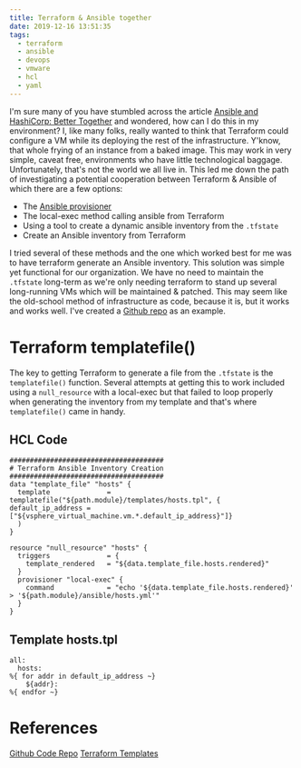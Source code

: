 ```yaml
---
title: Terraform & Ansible together
date: 2019-12-16 13:51:35
tags: 
  - terraform
  - ansible
  - devops
  - vmware
  - hcl
  - yaml
---
```

I'm sure many of you have stumbled across the article [Ansible and HashiCorp: Better Together](https://www.hashicorp.com/resources/ansible-terraform-better-together) and wondered, how can I do this in my environment? I, like many folks, really wanted to think that Terraform could configure a VM while its deploying the rest of the infrastructure. Y'know, that whole frying of an instance from a baked image. This may work in very simple, caveat free, environments who have little technological baggage. Unfortunately, that's not the world we all live in. This led me down the path of investigating a potential cooperation between Terraform & Ansible of which there are a few options:
  * The [Ansible provisioner](https://github.com/radekg/terraform-provisioner-ansible)
  * The local-exec method calling ansible from Terraform
  * Using a tool to create a dynamic ansible inventory from the `.tfstate`
  * Create an Ansible inventory from Terraform

I tried several of these methods and the one which worked best for me was to have terraform generate an Ansible inventory. This solution was simple yet functional for our organization. We have no need to maintain the `.tfstate` long-term as we're only needing terraform to stand up several long-running VMs which will be maintained & patched. This may seem like the old-school method of infrastructure as code, because it is, but it works and works well. I've created a [Github repo](https://github.com/nicholasvmoore/terraform-ansible-inventory) as an example.

# Terraform templatefile()
The key to getting Terraform to generate a file from the `.tfstate` is the `templatefile()` function. Several attempts at getting this to work included using a `null_resource` with a local-exec but that failed to loop properly when generating the inventory from my template and that's where `templatefile()` came in handy.

## HCL Code
```
######################################
# Terraform Ansible Inventory Creation
######################################
data "template_file" "hosts" {
  template              = templatefile("${path.module}/templates/hosts.tpl", { default_ip_address = ["${vsphere_virtual_machine.vm.*.default_ip_address}"]}
  )
}

resource "null_resource" "hosts" {
  triggers              = {
    template_rendered   = "${data.template_file.hosts.rendered}"
  }
  provisioner "local-exec" {
    command             = "echo '${data.template_file.hosts.rendered}' > '${path.module}/ansible/hosts.yml'"
  }
}
```

## Template hosts.tpl
```
all:
  hosts:
%{ for addr in default_ip_address ~}
    ${addr}:
%{ endfor ~}
```

# References
[Github Code Repo](https://github.com/nicholasvmoore/terraform-ansible-inventory)
[Terraform Templates](https://www.terraform.io/docs/configuration/expressions.html#string-templates)